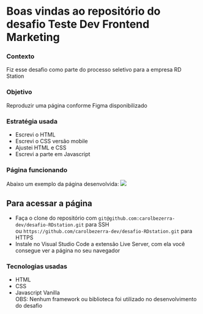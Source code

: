 # Boas vindas ao repositório do desafio Teste Dev Frontend Marketing

### Contexto
Fiz esse desafio como parte do processo seletivo para a empresa RD Station

### Objetivo
Reproduzir uma página conforme Figma disponibilizado

### Estratégia usada
- Escrevi o HTML
- Escrevi o CSS versão mobile
- Ajustei HTML e CSS
- Escrevi a parte em Javascript

### Página funcionando
Abaixo um exemplo da página desenvolvida:
![](https://github.com/carolbezerra-dev/desafio-RDstation/blob/main/gif.gif)

## Para acessar a página
- Faça o clone do repositório com `git@github.com:carolbezerra-dev/desafio-RDstation.git` para SSH  
ou `https://github.com/carolbezerra-dev/desafio-RDstation.git` para HTTPS  
- Instale no Visual Studio Code a extensão Live Server, com ela você consegue ver a página no seu navegador  
### Tecnologias usadas
- HTML
- CSS
- Javascript Vanilla  
OBS: Nenhum framework ou biblioteca foi utilizado no desenvolvimento do desafio
